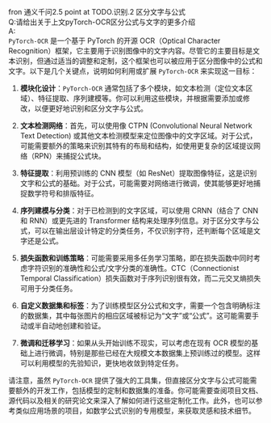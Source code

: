 fron 通义千问2.5 point at TODO.识别.2 区分文字与公式  
Q:请给出关于上文pyTorch-OCR区分公式与文字的更多介绍    
A:  
`PyTorch-OCR` 是一个基于 PyTorch 的开源 OCR（Optical Character Recognition）框架，它主要用于识别图像中的文字内容。尽管它的主要目标是文本识别，但通过适当的调整和定制，这个框架也可以被应用于区分图像中的公式和文字。以下是几个关键点，说明如何利用或扩展 `PyTorch-OCR` 来实现这一目标：

1. **模块化设计**：`PyTorch-OCR` 通常包括了多个模块，如文本检测（定位文本区域）、特征提取、序列建模等。你可以利用这些模块，并根据需要添加或修改，以便更好地识别和区分文字与公式。

2. **文本检测网络**：首先，可以使用像 CTPN (Convolutional Neural Network Text Detection) 或其他文本检测模型来定位图像中的文字区域。对于公式，可能需要额外的策略来识别其特有的布局和结构，如使用更复杂的区域提议网络（RPN）来捕捉公式块。

3. **特征提取**：利用预训练的 CNN 模型（如 ResNet）提取图像特征，这是识别文字和公式的基础。对于公式，可能需要对网络进行微调，使其能够更好地捕捉数学符号和排版特征。

4. **序列建模与分类**：对于已检测到的文字区域，可以使用 CRNN（结合了 CNN 和 RNN）或更先进的 Transformer 结构来处理序列信息。对于区分文字与公式，可以在输出层设计特定的分类任务，不仅识别字符，还判断每个区域是文字还是公式。

5. **损失函数和训练策略**：可能需要采用多任务学习策略，即在损失函数中同时考虑字符识别的准确性和公式/文字分类的准确性。CTC（Connectionist Temporal Classification）损失函数对于序列识别很有效，而二元交叉熵损失可用于分类任务。

6. **自定义数据集和标签**：为了训练模型区分公式和文字，需要一个包含明确标注的数据集，其中每张图片的相应区域被标记为“文字”或“公式”。这可能需要手动或半自动地创建和验证。

7. **微调和迁移学习**：如果从头开始训练不现实，可以考虑在现有 OCR 模型的基础上进行微调，特别是那些已经在大规模文本数据集上预训练过的模型。这样可以利用模型的先验知识，更快地收敛到特定任务。

请注意，虽然 `PyTorch-OCR` 提供了强大的工具集，但直接区分文字与公式可能需要额外的开发工作，包括模型的定制和数据集的准备。你可能需要查阅项目文档、源代码以及相关的研究论文来深入了解如何进行这些定制化工作。此外，也可以参考类似应用场景的项目，如数学公式识别的专用模型，来获取灵感和技术细节。